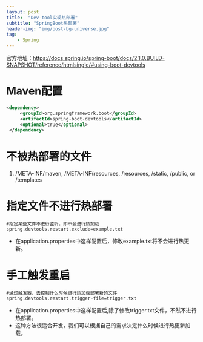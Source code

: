 ```yaml
---
layout: post
title:  "Dev-tool实现热部署"
subtitle: "SpringBoot热部署"
header-img: "img/post-bg-universe.jpg"
tag: 
    - Spring
---
```


官方地址：https://docs.spring.io/spring-boot/docs/2.1.0.BUILD-SNAPSHOT/reference/htmlsingle/#using-boot-devtools
# Maven配置

```xml
<dependency>  
     <groupId>org.springframework.boot</groupId>  
     <artifactId>spring-boot-devtools</artifactId>  
     <optional>true</optional>  
 </dependency>
```

# 不被热部署的文件
1. /META-INF/maven, /META-INF/resources, /resources, /static, /public, or /templates



# 指定文件不进行热部署
```
#指定某些文件不进行监听，即不会进行热加载
spring.devtools.restart.exclude=example.txt
```
* 在application.properties中这样配置后，修改example.txt将不会进行热更新。

# 手工触发重启
```
#通过触发器，去控制什么时候进行热加载部署新的文件
spring.devtools.restart.trigger-file=trigger.txt
```
* 在application.properties中这样配置后,除了修改trigger.txt文件，不然不进行热部署。
* 这种方法很适合开发，我们可以根据自己的需求决定什么时候进行热更新加载。

